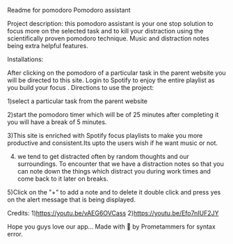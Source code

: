 Readme for pomodoro
Pomodoro assistant

Project description:
 this pomodoro assistant is your one stop solution to focus more on the selected task and to kill your distraction using the scientifically proven pomodoro technique. Music and distraction notes being extra helpful features.
 
Installations:

After clicking on the pomodoro of a particular task in the parent website you will be directed to this site.
Login to Spotify to enjoy the entire playlist as you build your focus .
Directions to use the project:

1)select a particular task from the parent website

2)start the pomodoro timer which will be of 25 minutes after completing it you will have a break of 5 minutes.

3)This site is enriched with Spotify focus playlists to make you more productive and consistent.Its upto the users wish if he want music or not.

4) we tend to get distracted often by random thoughts and our surroundings. To encounter that we have a distraction notes so that you can note down the things which distract you during work times and come back to it later on breaks.

5)Click on the "+" to add a note and to delete it double click and press yes on the alert message that is being displayed.

Credits:
1)https://youtu.be/vAEG6OVCass
2)https://youtu.be/Efo7nIUF2JY

Hope you guys love our app...
Made with 💖 by Prometammers for syntax error.
